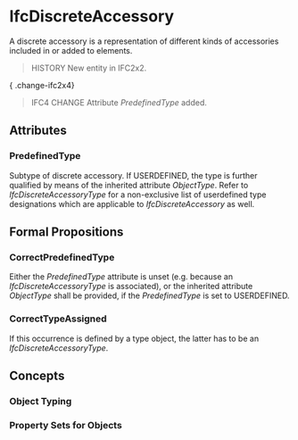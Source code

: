 # IfcDiscreteAccessory

A discrete accessory is a representation of different kinds of accessories included in or added to elements.

> HISTORY  New entity in IFC2x2.

{ .change-ifc2x4}
> IFC4 CHANGE  Attribute _PredefinedType_ added.

## Attributes

### PredefinedType
Subtype of discrete accessory.  If USERDEFINED, the type is further qualified by means of the inherited attribute _ObjectType_.  Refer to _IfcDiscreteAccessoryType_ for a non-exclusive list of userdefined type designations which are applicable to _IfcDiscreteAccessory_ as well.

## Formal Propositions

### CorrectPredefinedType
Either the _PredefinedType_ attribute is unset (e.g. because an _IfcDiscreteAccessoryType_ is associated), or the inherited attribute _ObjectType_ shall be provided, if the _PredefinedType_ is set to USERDEFINED.

### CorrectTypeAssigned
If this occurrence is defined by a type object, the latter has to be an _IfcDiscreteAccessoryType_.

## Concepts

### Object Typing


### Property Sets for Objects


